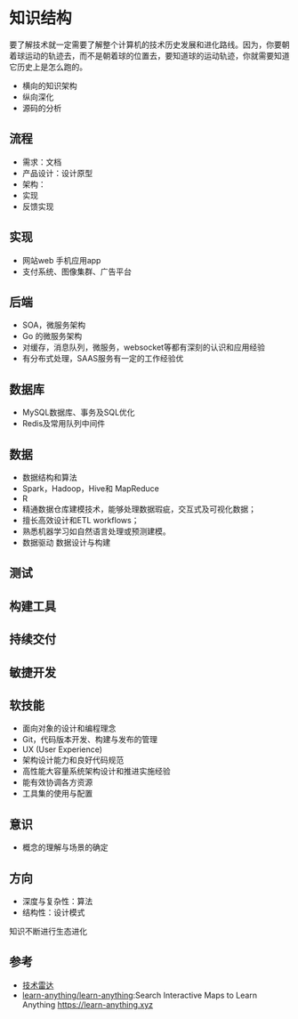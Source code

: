 # 知识结构

要了解技术就一定需要了解整个计算机的技术历史发展和进化路线。因为，你要朝着球运动的轨迹去，而不是朝着球的位置去，要知道球的运动轨迹，你就需要知道它历史上是怎么跑的。

- 横向的知识架构
- 纵向深化
- 源码的分析

## 流程

- 需求：文档
- 产品设计：设计原型
- 架构：
- 实现
- 反馈实现

## 实现

- 网站web 手机应用app
- 支付系统、图像集群、广告平台

## 后端

- SOA，微服务架构
- Go 的微服务架构
- 对缓存，消息队列，微服务，websocket等都有深刻的认识和应用经验
- 有分布式处理，SAAS服务有一定的工作经验优

## 数据库

- MySQL数据库、事务及SQL优化
- Redis及常用队列中间件

## 数据

- 数据结构和算法
- Spark，Hadoop，Hive和 MapReduce
- R
- 精通数据仓库建模技术，能够处理数据瑕疵，交互式及可视化数据；
- 擅长高效设计和ETL workflows；
- 熟悉机器学习如自然语言处理或预测建模。
- 数据驱动 数据设计与构建

## 测试

## 构建工具

## 持续交付

## 敏捷开发

## 软技能

- 面向对象的设计和编程理念
- Git，代码版本开发、构建与发布的管理
- UX (User Experience)
- 架构设计能力和良好代码规范
- 高性能大容量系统架构设计和推进实施经验
- 能有效协调各方资源
- 工具集的使用与配置

## 意识

- 概念的理解与场景的确定

## 方向

- 深度与复杂性：算法
- 结构性：设计模式

知识不断进行生态进化

## 参考

* [技术雷达](https://www.thoughtworks.com/radar)
* [learn-anything/learn-anything](https://github.com/learn-anything/learn-anything):Search Interactive Maps to Learn Anything https://learn-anything.xyz

